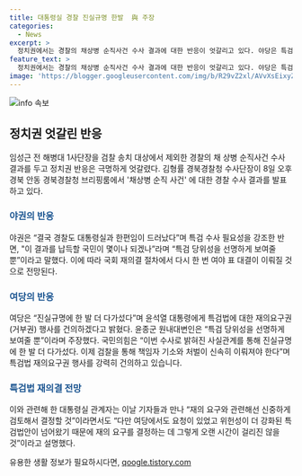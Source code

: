 ```yaml
---
title: 대통령실 경찰 진실규명 한발  與 주장
categories:
  - News
excerpt: >
  정치권에서는 경찰의 채상병 순직사건 수사 결과에 대한 반응이 엇갈리고 있다. 야당은 특검 수사를 요구하며 여론전을 통해 특검법 수용을 압박하고, 국회 재의결 전망이 나타나고 있다. 민주당은 결과를 납득할 국민이 거의 없을 것이라며 특검 필요성을 강조하고 있지만, 보수 정당은 진실규명을 통해 검찰을 통한 책임자 기소와 처벌을 강조하고 있다. 특검법의 향방은 불확실하며, 여당이 필리버스터를 통해 특검법 반대 논리를 제시하고 있어 여야 간 긴장이 고조되고 있다.
feature_text: >
  정치권에서는 경찰의 채상병 순직사건 수사 결과에 대한 반응이 엇갈리고 있다. 야당은 특검 수사를 요구하며 여론전을 통해 특검법 수용을 압박하고, 국회 재의결 전망이 나타나고 있다. 민주당은 결과를 납득할 국민이 거의 없을 것이라며 특검 필요성을 강조하고 있지만, 보수 정당은 진실규명을 통해 검찰을 통한 책임자 기소와 처벌을 강조하고 있다. 특검법의 향방은 불확실하며, 여당이 필리버스터를 통해 특검법 반대 논리를 제시하고 있어 여야 간 긴장이 고조되고 있다.
image: 'https://blogger.googleusercontent.com/img/b/R29vZ2xl/AVvXsEixyZcFfHzMRdzZMjFBmAUKJYCLCGyLL1o632UiGVXcaFdKo_bkvkuCioo0uUKlGfBVcT3P84aROyZIXSBEx3Aw5nCQ3pTgDom1WDC4m8eifvWiAmWEEVb4x6G_l8C0QH225ldMjyaFvpxGEBGNO37VmDTDMHGhJPq73UglMfDca1-0aw/s1600/blogspot.png'
---
```


<p><img src="https://blogger.googleusercontent.com/img/b/R29vZ2xl/AVvXsEixyZcFfHzMRdzZMjFBmAUKJYCLCGyLL1o632UiGVXcaFdKo_bkvkuCioo0uUKlGfBVcT3P84aROyZIXSBEx3Aw5nCQ3pTgDom1WDC4m8eifvWiAmWEEVb4x6G_l8C0QH225ldMjyaFvpxGEBGNO37VmDTDMHGhJPq73UglMfDca1-0aw/s1600/blogspot.png" alt="info 속보" /></p>

<h2 data-ke-size="size26">정치권 엇갈린 반응</h2>

<p data-ke-size="size16">임성근 전 해병대 1사단장을 검찰 송치 대상에서 제외한 경찰의 채 상병 순직사건 수사 결과를 두고 정치권 반응은 극명하게 엇갈렸다. 김형률 경북경찰청 수사단장이 8일 오후 경북 안동 경북경찰청 브리핑룸에서 '채상병 순직 사건' 에 대한 경찰 수사 결과를 발표하고 있다.</p>

<h3><b><span style="color: #1a5490;">야권의 반응</span></b></h3>

<p data-ke-size="size16">야권은 “결국 경찰도 대통령실과 한편임이 드러났다”며 특검 수사 필요성을 강조한 반면, "이 결과를 납득할 국민이 몇이나 되겠나”라며 “특검 당위성을 선명하게 보여줄 뿐”이라고 말했다. 이에 따라 국회 재의결 절차에서 다시 한 번 여야 표 대결이 이뤄질 것으로 전망된다.</p>

<h3><b><span style="color: #1a5490;">여당의 반응</span></b></h3>

<p data-ke-size="size16">여당은 “진실규명에 한 발 더 다가섰다”며 윤석열 대통령에게 특검법에 대한 재의요구권(거부권) 행사를 건의하겠다고 밝혔다. 윤종군 원내대변인은 “특검 당위성을 선명하게 보여줄 뿐”이라며 주장했다. 국민의힘은 “이번 수사로 밝혀진 사실관계를 통해 진실규명에 한 발 더 다가섰다. 이제 검찰을 통해 책임자 기소와 처벌이 신속히 이뤄져야 한다”며 특검법 재의요구권 행사를 강력히 건의하고 있습니다.</p>

<h3><b><span style="color: #1a5490;">특검법 재의결 전망</span></b></h3>

<p data-ke-size="size16">이와 관련해 한 대통령실 관계자는 이날 기자들과 만나 “재의 요구와 관련해선 신중하게 검토해서 결정할 것”이라면서도 “다만 여당에서도 요청이 있었고 위헌성이 더 강화된 특검법안이 넘어왔기 때문에 재의 요구를 결정하는 데 그렇게 오랜 시간이 걸리진 않을 것”이라고 설명했다.</p>
유용한 생활 정보가 필요하시다면, <a href="https://qoogle.tistory.com" rel="dofollow">qoogle.tistory.com</a>


